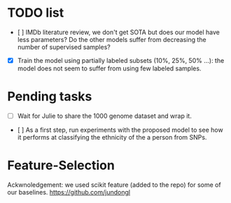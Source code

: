 # TODO list

- [ ] IMDb literature review, we don't get SOTA but does our model have less parameters? Do the other models suffer from decreasing the number of supervised samples?
- [x] Train the model using partially labeled subsets (10%, 25%, 50% ...): the model does not seem to suffer from using few labeled samples.

# Pending tasks
- [ ] Wait for Julie to share the 1000 genome dataset and wrap it.
- [ ] As a first step, run experiments with the proposed model to see how it performs at classifying the ethnicity of the a person from SNPs.


# Feature-Selection
Ackwnoledgement: we used scikit feature (added to the repo) for some of our baselines.
https://github.com/jundongl
